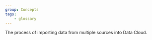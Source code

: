 ```yaml
---
group: Concepts
tags:
    - glossary
---
```

The process of importing data from multiple sources into Data Cloud.